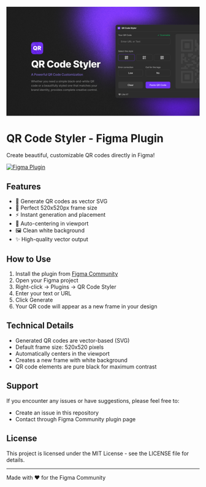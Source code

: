 ![QR Code Styler Cover](Assets/Cover.png)

# QR Code Styler - Figma Plugin

Create beautiful, customizable QR codes directly in Figma! 

[![Figma Plugin](https://img.shields.io/badge/Figma-Plugin-orange.svg)](https://www.figma.com/community/plugin/1483197863400441908/qr-code-styler)

## Features

- 🎨 Generate QR codes as vector SVG
- 📐 Perfect 520x520px frame size
- ⚡️ Instant generation and placement
- 🎯 Auto-centering in viewport
- 🖼 Clean white background
- ✨ High-quality vector output

## How to Use

1. Install the plugin from [Figma Community](https://www.figma.com/community/plugin/1483197863400441908/qr-code-styler)
2. Open your Figma project
3. Right-click → Plugins → QR Code Styler
4. Enter your text or URL
5. Click Generate
6. Your QR code will appear as a new frame in your design

## Technical Details

- Generated QR codes are vector-based (SVG)
- Default frame size: 520x520 pixels
- Automatically centers in the viewport
- Creates a new frame with white background
- QR code elements are pure black for maximum contrast

## Support

If you encounter any issues or have suggestions, please feel free to:
- Create an issue in this repository
- Contact through Figma Community plugin page

## License

This project is licensed under the MIT License - see the LICENSE file for details.

---

Made with ❤️ for the Figma Community 